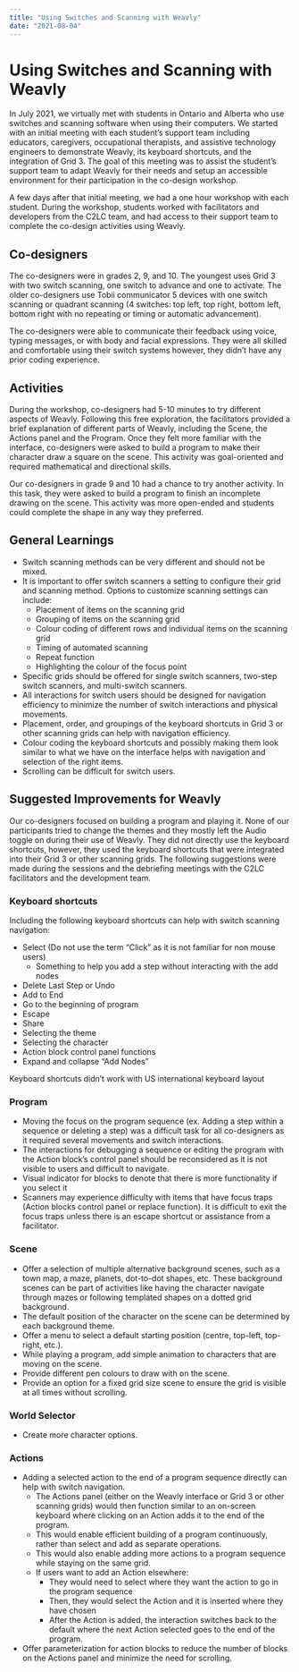 ```yaml
---
title: "Using Switches and Scanning with Weavly"
date: "2021-08-04"
---
```


# Using Switches and Scanning with Weavly

In July 2021, we virtually met with students in Ontario and Alberta who use switches and scanning software when using their computers. We started with an initial meeting with each student’s support team including educators, caregivers, occupational therapists, and assistive technology engineers to demonstrate Weavly, its keyboard shortcuts, and the integration of Grid 3. The goal of this meeting was to assist the student’s support team to adapt Weavly for their needs and setup an accessible environment for their participation in the co-design workshop.

A few days after that initial meeting, we had a one hour workshop with each student. During the workshop, students worked with facilitators and developers from the C2LC team, and had access to their support team to complete the co-design activities using Weavly.

## Co-designers
The co-designers were in grades 2, 9, and 10. The youngest uses Grid 3 with two switch scanning, one switch to advance and one to activate. The older co-designers use Tobii communicator 5 devices with one switch scanning or quadrant scanning (4 switches: top left, top right, bottom left, bottom right with no repeating or timing or automatic advancement).

The co-designers were able to communicate their feedback using voice, typing messages, or with body and facial expressions. They were all skilled and comfortable using their switch systems however, they didn’t have any prior coding experience.

## Activities
During the workshop, co-designers had 5-10 minutes to try different aspects of Weavly. Following this free exploration, the facilitators provided a brief explanation of different parts of Weavly, including the Scene, the Actions panel and the Program. Once they felt more familiar with the interface, co-designers were asked to build a program to make their character draw a square on the scene. This activity was goal-oriented and required mathematical and directional skills.

Our co-designers in grade 9 and 10 had a chance to try another activity. In this task, they were asked to build a program to finish an incomplete drawing on the scene. This activity was more open-ended and students could complete the shape in any way they preferred.

## General Learnings
* Switch scanning methods can be very different and should not be mixed.
* It is important to offer switch scanners a setting to configure their grid and scanning method. Options to customize scanning settings can include:
    * Placement of items on the scanning grid
    * Grouping of items on the scanning grid
    * Colour coding of different rows and individual items on the scanning grid
    * Timing of automated scanning
    * Repeat function
    * Highlighting the colour of the focus point
* Specific grids should be offered for single switch scanners, two-step switch scanners, and multi-switch scanners.
* All interactions for switch users should be designed for navigation efficiency to minimize the number of switch interactions and physical movements.
* Placement, order, and groupings of the keyboard shortcuts in Grid 3 or other scanning grids can help with navigation efficiency.
* Colour coding the keyboard shortcuts and possibly making them look similar to what we have on the interface helps with navigation and selection of the right items.
* Scrolling can be difficult for switch users.

## Suggested Improvements for Weavly
Our co-designers focused on building a program and playing it. None of our participants tried to change the themes and they mostly left the Audio toggle on during their use of Weavly. They did not directly use the keyboard shortcuts, however, they used the keyboard shortcuts that were integrated into their Grid 3 or other scanning grids. The following suggestions were made during the sessions and the debriefing meetings with the C2LC facilitators and the development team.

### Keyboard shortcuts
Including the following keyboard shortcuts can help with switch scanning navigation:

* Select (Do not use the term “Click” as it is not familiar for non mouse users)
    * Something to help you add a step without interacting with the add nodes
* Delete Last Step or Undo
* Add to End
* Go to the beginning of program
* Escape
* Share
* Selecting the theme
* Selecting the character
* Action block control panel functions
* Expand and collapse “Add Nodes”

Keyboard shortcuts didn’t work with US international keyboard layout

### Program
* Moving the focus on the program sequence (ex. Adding a step within a sequence or deleting a step) was a difficult task for all co-designers as it required several movements and switch interactions.
* The interactions for debugging a sequence or editing the program with the Action block’s control panel should be reconsidered as it is not visible to users and difficult to navigate.
* Visual indicator for blocks to denote that there is more functionality if you select it
* Scanners may experience difficulty with items that have focus traps (Action blocks control panel or replace function). It is difficult to exit the focus traps unless there is an escape shortcut or assistance from a facilitator.

### Scene
* Offer a selection of multiple alternative background scenes, such as a town map, a maze, planets, dot-to-dot shapes, etc. These background scenes can be part of activities like having the character navigate through mazes or following templated shapes on a dotted grid background.
* The default position of the character on the scene can be determined by each background theme.
* Offer a menu to select a default starting position (centre, top-left, top-right, etc.).
* While playing a program, add simple animation to characters that are moving on the scene.
* Provide different pen colours to draw with on the scene.
* Provide an option for a fixed grid size scene to ensure the grid is visible at all times without scrolling.

### World Selector
* Create more character options.

### Actions
* Adding a selected action to the end of a program sequence directly can help with switch navigation.
    * The Actions panel (either on the Weavly interface or Grid 3 or other scanning grids) would then function similar to an on-screen keyboard where clicking on an Action adds it to the end of the program.
    * This would enable efficient building of a program continuously, rather than select and add as separate operations.
    * This would also enable adding more actions to a program sequence while staying on the same grid.
    * If users want to add an Action elsewhere:
        * They would need to select where they want the action to go in the program sequence
        * Then, they would select the Action and it is inserted where they have chosen
        * After the Action is added, the interaction switches back to the default where the next Action selected goes to the end of the program.
* Offer parameterization for action blocks to reduce the number of blocks on the Actions panel and minimize the need for scrolling.
